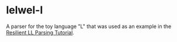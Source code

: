 # lelwel-l
A parser for the toy language "L" that was used as an example in the [Resilient LL Parsing Tutorial](https://matklad.github.io/2023/05/21/resilient-ll-parsing-tutorial.html).
